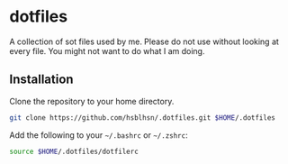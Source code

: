 # dotfiles

A collection of sot files used by me. Please do not use without looking at every file.
You might not want to do what I am doing.


## Installation

Clone the repository to your home directory.

```sh
git clone https://github.com/hsblhsn/.dotfiles.git $HOME/.dotfiles
```


Add the following to your `~/.bashrc` or `~/.zshrc`:

```sh
source $HOME/.dotfiles/dotfilerc
```

